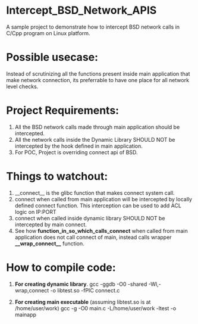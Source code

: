 # Intercept_BSD_Network_APIS
A sample project to demonstrate how to intercept BSD network calls in C/Cpp program on Linux platform.

# Possible usecase:
Instead of scrutinizing all the functions present inside main application that make network connection, its preferrable to have one place for all network level checks.

# Project Requirements:
1) All the BSD network calls made through main application should be intercepted.
2) All the network calls inside the Dynamic Library SHOULD NOT be intercepted by the hook defined in main application.
3) For POC, Project is overriding connect api of BSD. <br>

# Things to watchout:
1) \_\_connect\_\_ is the glibc function that makes connect system call.
2) connect when called from main application will be intercepted by locally defined connect function. This interception can be used to add    ACL logic on IP:PORT
3) connect when called inside dynamic library SHOULD NOT be intercepted by main connect.
4) See how __function_in_so_which_calls_connect__ when called from main application does not call connect of main, instead calls wrapper __\_\_wrap_connect\_\___ function.
   
# How to compile code:
1) __For creating dynamic library__.
  gcc -ggdb -O0 -shared -Wl,-wrap,connect -o libtest.so -fPIC connect.c
  
2) __For creating main executable__ (assuming libtest.so is at /home/user/work)
  gcc -g -O0 main.c -L/home/user/work -ltest -o mainapp
